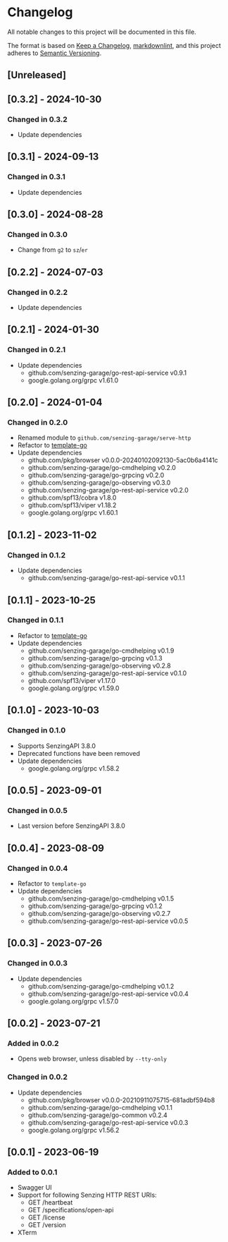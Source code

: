 # Changelog

All notable changes to this project will be documented in this file.

The format is based on [Keep a Changelog], [markdownlint],
and this project adheres to [Semantic Versioning].

## [Unreleased]

## [0.3.2] - 2024-10-30

### Changed in 0.3.2

- Update dependencies

## [0.3.1] - 2024-09-13

### Changed in 0.3.1

- Update dependencies

## [0.3.0] - 2024-08-28

### Changed in 0.3.0

- Change from `g2` to `sz`/`er`

## [0.2.2] - 2024-07-03

### Changed in 0.2.2

- Update dependencies

## [0.2.1] - 2024-01-30

### Changed in 0.2.1

- Update dependencies
  - github.com/senzing-garage/go-rest-api-service v0.9.1
  - google.golang.org/grpc v1.61.0

## [0.2.0] - 2024-01-04

### Changed in 0.2.0

- Renamed module to `github.com/senzing-garage/serve-http`
- Refactor to [template-go](https://github.com/senzing-garage/template-go)
- Update dependencies
  - github.com/pkg/browser v0.0.0-20240102092130-5ac0b6a4141c
  - github.com/senzing-garage/go-cmdhelping v0.2.0
  - github.com/senzing-garage/go-grpcing v0.2.0
  - github.com/senzing-garage/go-observing v0.3.0
  - github.com/senzing-garage/go-rest-api-service v0.2.0
  - github.com/spf13/cobra v1.8.0
  - github.com/spf13/viper v1.18.2
  - google.golang.org/grpc v1.60.1

## [0.1.2] - 2023-11-02

### Changed in 0.1.2

- Update dependencies
  - github.com/senzing-garage/go-rest-api-service v0.1.1

## [0.1.1] - 2023-10-25

### Changed in 0.1.1

- Refactor to [template-go](https://github.com/senzing-garage/template-go)
- Update dependencies
  - github.com/senzing-garage/go-cmdhelping v0.1.9
  - github.com/senzing-garage/go-grpcing v0.1.3
  - github.com/senzing-garage/go-observing v0.2.8
  - github.com/senzing-garage/go-rest-api-service v0.1.0
  - github.com/spf13/viper v1.17.0
  - google.golang.org/grpc v1.59.0

## [0.1.0] - 2023-10-03

### Changed in 0.1.0

- Supports SenzingAPI 3.8.0
- Deprecated functions have been removed
- Update dependencies
  - google.golang.org/grpc v1.58.2

## [0.0.5] - 2023-09-01

### Changed in 0.0.5

- Last version before SenzingAPI 3.8.0

## [0.0.4] - 2023-08-09

### Changed in 0.0.4

- Refactor to `template-go`
- Update dependencies
  - github.com/senzing-garage/go-cmdhelping v0.1.5
  - github.com/senzing-garage/go-grpcing v0.1.2
  - github.com/senzing-garage/go-observing v0.2.7
  - github.com/senzing-garage/go-rest-api-service v0.0.5

## [0.0.3] - 2023-07-26

### Changed in 0.0.3

- Update dependencies
  - github.com/senzing-garage/go-cmdhelping v0.1.2
  - github.com/senzing-garage/go-rest-api-service v0.0.4
  - google.golang.org/grpc v1.57.0

## [0.0.2] - 2023-07-21

### Added in 0.0.2

- Opens web browser, unless disabled by `--tty-only`

### Changed in 0.0.2

- Update dependencies
  - github.com/pkg/browser v0.0.0-20210911075715-681adbf594b8
  - github.com/senzing-garage/go-cmdhelping v0.1.1
  - github.com/senzing-garage/go-common v0.2.4
  - github.com/senzing-garage/go-rest-api-service v0.0.3
  - google.golang.org/grpc v1.56.2

## [0.0.1] - 2023-06-19

### Added to 0.0.1

- Swagger UI
- Support for following Senzing HTTP REST URIs:
  - GET /heartbeat
  - GET /specifications/open-api
  - GET /license
  - GET /version
- XTerm

[Keep a Changelog]: https://keepachangelog.com/en/1.0.0/
[markdownlint]: https://dlaa.me/markdownlint/
[Semantic Versioning]: https://semver.org/spec/v2.0.0.html
